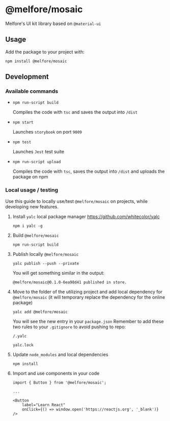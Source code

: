 # @melfore/mosaic
Melfore's UI kit library based on `@material-ui`

## Usage
Add the package to your project with:

`npm install @melfore/mosaic`

## Development

### Available commands

- `npm run-script build`

  Compiles the code with `tsc` and saves the output into `/dist`

- `npm start`

  Launches `storybook` on port `9009`

- `npm test`

  Launches `Jest` test suite

- `npm run-script upload`

  Compiles the code with `tsc`, saves the output into `/dist` and uploads the package on npm

### Local usage / testing 
Use this guide to locally use/test `@melfore/mosaic` on projects, while developing new features.

1. Install `yalc` local package manager https://github.com/whitecolor/yalc

    `npm i yalc -g`

2. Build `@melfore/mosaic`

    `npm run-script build`

3. Publish locally `@melfore/mosaic`

    `yalc publish --push --private`

    You will get something similar in the output:

    `@melfore/mosaic@0.1.0-6ea98d41 published in store.`

4. Move to the folder of the utilizing project and add local dependency for `@melfore/mosaic` (it will temporary replace the dependency for the online package)

    `yalc add @melfore/mosaic`

    You will see the new entry in your `package.json`
    Remember to add these two rules to your `.gitignore` to avoid pushing to repo:

    `/.yalc`

    `yalc.lock`

5. Update `node_modules` and local dependencies

    `npm install`

6. Import and use components in your code

    ```
    import { Button } from '@melfore/mosaic';

    ...
    
    <Button
        label="Learn React"
        onClick={() => window.open('https://reactjs.org', '_blank')}
    />
    ```


  
    



